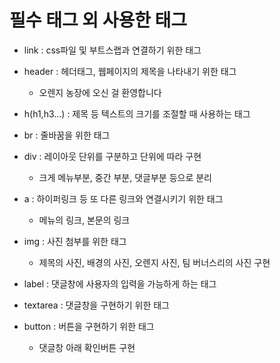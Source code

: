# 필수 태그 외 사용한 태그

+ link : css파일 및 부트스랩과 연결하기 위한 태그
+ header : 헤더태그, 웹페이지의 제목을 나타내기 위한 태그
  + 오렌지 농장에 오신 걸 환영합니다
+ h(h1,h3...) : 제목 등 텍스트의 크기를 조절할 때 사용하는 태그
+ br : 줄바꿈을 위한 태그
+ div : 레이아웃 단위를 구분하고 단위에 따라 구현
  + 크게 메뉴부분, 중간 부분, 댓글부분 등으로 분리
+ a : 하이퍼링크 등 또 다른 링크와 연결시키기 위한 태그
  + 메뉴의 링크, 본문의 링크
+ img : 사진 첨부를 위한 태그
  + 제목의 사진, 배경의 사진, 오렌지 사진, 팀 버너스리의 사진 구현 
  
+ label : 댓글창에 사용자의 입력을 가능하게 하는 태그
+ textarea : 댓글창을 구현하기 위한 태그
+ button : 버튼을 구현하기 위한 태그
  + 댓글창 아래 확인버튼 구현